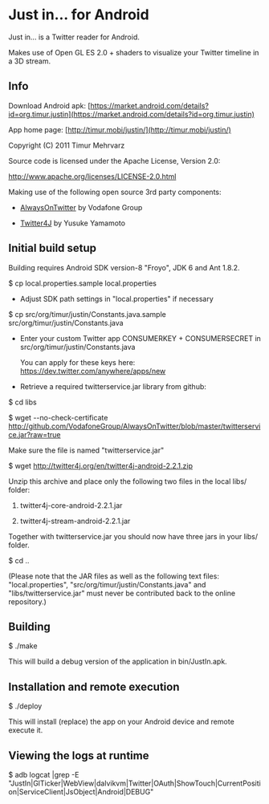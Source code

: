 
Just in... for Android
======================

Just in... is a Twitter reader for Android. 

Makes use of Open GL ES 2.0 + shaders to visualize your Twitter timeline in a 3D stream.


Info
----

Download Android apk: [https://market.android.com/details?id=org.timur.justin](https://market.android.com/details?id=org.timur.justin)

App home page: [http://timur.mobi/justin/](http://timur.mobi/justin/)

Copyright (C) 2011 Timur Mehrvarz

Source code is licensed under the Apache License, Version 2.0:

  http://www.apache.org/licenses/LICENSE-2.0.html

Making use of the following open source 3rd party components:

- [AlwaysOnTwitter](http://github.com/VodafoneGroup/AlwaysOnTwitter/) by Vodafone Group 

- [Twitter4J](http://twitter4j.org) by Yusuke Yamamoto


Initial build setup
-------------------

Building requires Android SDK version-8 "Froyo", JDK 6 and Ant 1.8.2.

$ cp local.properties.sample local.properties

- Adjust SDK path settings in "local.properties" if necessary

$ cp src/org/timur/justin/Constants.java.sample src/org/timur/justin/Constants.java

- Enter your custom Twitter app CONSUMERKEY + CONSUMERSECRET in 
  src/org/timur/justin/Constants.java
  
  You can apply for these keys here: https://dev.twitter.com/anywhere/apps/new

- Retrieve a required twitterservice.jar library from github:
  
$ cd libs

$ wget --no-check-certificate http://github.com/VodafoneGroup/AlwaysOnTwitter/blob/master/twitterservice.jar?raw=true

  Make sure the file is named "twitterservice.jar"
  
$ wget http://twitter4j.org/en/twitter4j-android-2.2.1.zip

  Unzip this archive and place only the following two files in the local libs/ folder:
  
  1. twitter4j-core-android-2.2.1.jar

  2. twitter4j-stream-android-2.2.1.jar
  
  Together with twitterservice.jar you should now have three jars in your libs/ folder.

$ cd ..

  (Please note that the JAR files as well as the following text files: "local.properties", "src/org/timur/justin/Constants.java" and "libs/twitterservice.jar" must never be contributed back to the online repository.)


Building
--------

$ ./make

This will build a debug version of the application in bin/JustIn.apk. 


Installation and remote execution
---------------------------------

$ ./deploy

This will install (replace) the app on your Android device and remote execute it.
 

Viewing the logs at runtime
---------------------------

$ adb logcat |grep -E "JustIn|GlTicker|WebView|dalvikvm|Twitter|OAuth|ShowTouch|CurrentPosition|ServiceClient|JsObject|Android|DEBUG"


